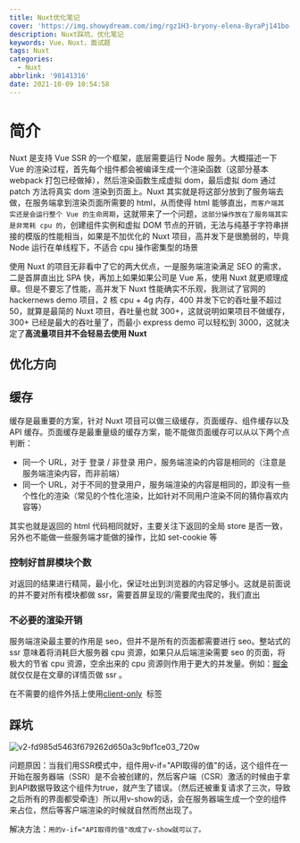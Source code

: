 ```yaml
---
title: Nuxt优化笔记
cover: 'https://img.showydream.com/img/rgz1H3-bryony-elena-ByraPj141bo-unsplash.jpg'
description: Nuxt踩坑、优化笔记
keywords: Vue，Nuxt，面试题
tags: Nuxt
categories:
  - Nuxt
abbrlink: '90141316'
date: 2021-10-09 10:54:58
---
```




# 简介

Nuxt 是支持 Vue SSR 的一个框架，底层需要运行 Node 服务。大概描述一下 Vue 的渲染过程，首先每个组件都会被编译生成一个渲染函数（这部分基本 webpack 打包已经做掉），然后渲染函数生成虚拟 dom，最后虚拟 dom 通过 patch 方法将真实 dom 渲染到页面上。Nuxt 其实就是将这部分放到了服务端去做，在服务端拿到渲染页面所需要的 html，从而使得 html 能够直出，`而客户端其实还是会运行整个 Vue 的生命周期`，这就带来了一个问题，`这部分操作放在了服务端其实是非常耗 cpu 的`，创建组件实例和虚拟 DOM 节点的开销，无法与纯基于字符串拼接的模版的性能相当，如果是不加优化的 Nuxt 项目，高并发下是很脆弱的，毕竟 Node 运行在单线程下，不适合 cpu 操作密集型的场景

使用 Nuxt 的项目无非看中了它的两大优点，一是服务端渲染满足 SEO 的需求，二是首屏直出比 SPA 快，再加上如果如果公司是 Vue 系，使用 Nuxt 就更顺理成章。但是不要忘了性能，高并发下 Nuxt 性能确实不乐观，我测试了官网的 hackernews demo 项目，2 核 cpu + 4g 内存，400 并发下它的吞吐量不超过 50，就算是最简的 Nuxt 项目，吞吐量也就 300+，这就说明如果项目不做缓存，300+ 已经是最大的吞吐量了，而最小 express demo 可以轻松到 3000，这就决定了**高流量项目并不会轻易去使用 Nuxt**

## 优化方向

## 缓存

缓存是最重要的方案，针对 Nuxt 项目可以做三级缓存，页面缓存、组件缓存以及 API 缓存。页面缓存是最重量级的缓存方案，能不能做页面缓存可以从以下两个点判断：

- 同一个 URL，对于 登录 / 非登录 用户，服务端渲染的内容是相同的（注意是服务端渲染内容，而非前端）
- 同一个 URL，对于不同的登录用户，服务端渲染的内容是相同的，即没有一些个性化的渲染（常见的个性化渲染，比如针对不同用户渲染不同的猜你喜欢内容等）

其实也就是返回的 html 代码相同就好，主要关注下返回的全局 store 是否一致，另外也不能做一些服务端才能做的操作，比如 set-cookie 等

### 控制好首屏模块个数

对返回的结果进行精简，最小化，保证吐出到浏览器的内容足够小。这就是前面说的并不要对所有模块都做 ssr，需要首屏呈现的/需要爬虫爬的，我们直出

### 不必要的渲染开销

服务端渲染最主要的作用是 seo，但并不是所有的页面都需要进行 seo。整站式的 ssr 意味着将消耗巨大服务器 cpu 资源，如果只从后端渲染需要 seo 的页面，将极大的节省 cpu 资源，空余出来的 cpu 资源则作用于更大的并发量。例如：[掘金](https://juejin.im/) 就仅仅是在文章的详情页做 ssr 。

在不需要的组件外括上使用[client-only](https://www.nuxtjs.cn/api/components-client-only)  标签



## 踩坑

![v2-fd985d5463f679262d650a3c9bf1ce03_720w](https://img.showydream.com/img/Nz2HuY-v2-fd985d5463f679262d650a3c9bf1ce03_720w.png)

问题原因：当我们用SSR模式中，组件用v-if="API取得的值"的话，这个组件在一开始在服务器端（SSR）是不会被创建的，然后客户端（CSR）激活的时候由于拿到API数据导致这个组件为true，就产生了错误。（然后还被重复请求了三次，导致之后所有的界面都受牵连）所以用v-show的话，会在服务器端生成一个空的组件来占位，然后等客户端渲染的时候就自然而然出现了。

解决方法：`用的v-if="API取得的值"改成了v-show就可以了。`
